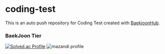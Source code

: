 # coding-test
This is an auto push repository for Coding Test created with [BaekjoonHub](https://github.com/BaekjoonHub/BaekjoonHub).

### BaekJoon Tier
  
  [![Solved.ac Profile](http://mazassumnida.wtf/api/v2/generate_badge?boj=mars102aq)](https://solved.ac/mars102aq/) 
  ![mazandi profile](http://mazandi.herokuapp.com/api?handle=mars102aq&theme=cold)  

